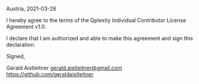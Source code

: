 Austria, 2021-03-28

I hereby agree to the terms of the Qplexity Individual Contributor License
Agreement v1.0.

I declare that I am authorized and able to make this agreement and sign this
declaration.

Signed,

Gerald Aistleitner <gerald.aistleitner@gmail.com> https://github.com/geraldaistleitner
